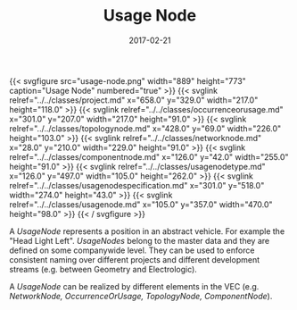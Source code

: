 ﻿---
title: Usage Node
toc: false
type: specs
layout: diagram
date: "2017-02-21"
draft: false
specification: VEC
version: 1.1.3
documentType: "Recommendation"
elementType: Diagram
classes:
  - Project
  - OccurrenceOrUsage
  - TopologyNode
  - NetworkNode
  - ComponentNode
  - UsageNodeType
  - UsageNodeSpecification
  - UsageNode
menu:
  VEC-1.1.3:    
    parent: key-concepts
    identifier: key-concepts/usage-node
    weight: 1001006 

# Prev/next pager order (if `docs_section_pager` enabled in `params.toml`)
weight: 1001006
---
{{< svgfigure src="usage-node.png" width="889" height="773" caption="Usage Node" numbered="true" >}}
  {{< svglink relref="../../classes/project.md" x="658.0" y="329.0" width="217.0" height="118.0" >}}
  {{< svglink relref="../../classes/occurrenceorusage.md" x="301.0" y="207.0" width="217.0" height="91.0" >}}
  {{< svglink relref="../../classes/topologynode.md" x="428.0" y="69.0" width="226.0" height="103.0" >}}
  {{< svglink relref="../../classes/networknode.md" x="28.0" y="210.0" width="229.0" height="91.0" >}}
  {{< svglink relref="../../classes/componentnode.md" x="126.0" y="42.0" width="255.0" height="91.0" >}}
  {{< svglink relref="../../classes/usagenodetype.md" x="126.0" y="497.0" width="105.0" height="262.0" >}}
  {{< svglink relref="../../classes/usagenodespecification.md" x="301.0" y="518.0" width="274.0" height="43.0" >}}
  {{< svglink relref="../../classes/usagenode.md" x="105.0" y="357.0" width="470.0" height="98.0" >}}
{{< / svgfigure >}}
<p> A <i>UsageNode</i> represents a position in an abstract vehicle. For example the &quot;Head Light Left&quot;. <i>UsageNodes</i> belong to the master data and they are defined on some companywide level. They can be used to enforce consistent naming over different projects and different development streams (e.g. between Geometry and Electrologic).     </p>      <p> A <i>UsageNode</i> can be realized by different elements in the VEC (e.g. <i>NetworkNode, OccurrenceOrUsage, TopologyNode, ComponentNode</i>).      </p>